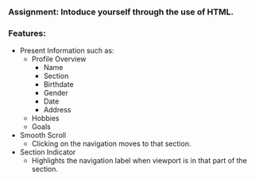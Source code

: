<h3>Assignment: Intoduce yourself through the use of HTML.</h3>

<h3>Features:</h3>

  * Present Information such as:
    * Profile Overview
      * Name
      * Section
      * Birthdate
      * Gender
      * Date
      * Address
    * Hobbies
    * Goals
  * Smooth Scroll
    * Clicking on the navigation moves to that section.
  * Section Indicator
    * Highlights the navigation label when viewport is in that part of the section.
